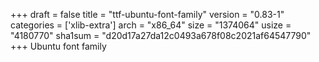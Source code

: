+++
draft = false
title = "ttf-ubuntu-font-family"
version = "0.83-1"
categories = ['xlib-extra']
arch = "x86_64"
size = "1374064"
usize = "4180770"
sha1sum = "d20d17a27da12c0493a678f08c2021af64547790"
+++
Ubuntu font family